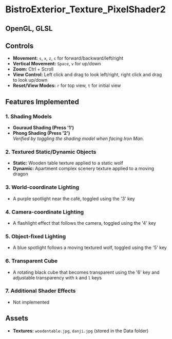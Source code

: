# BistroExterior_Texture_PixelShader2

## OpenGL, GLSL

## Controls
- **Movement:** `s`, `x`, `z`, `c` for forward/backward/left/right  
- **Vertical Movement:** `Space`, `v` for up/down  
- **Zoom:** Ctrl + Scroll  
- **View Control:** Left click and drag to look left/right, right click and drag to look up/down  
- **Reset/View Modes:** `r` for top view, `t` for initial view  

## Features Implemented

### 1. Shading Models
- **Gouraud Shading (Press '1')**  
- **Phong Shading (Press '2')**  
  _Verified by toggling the shading model when facing Iron Man._

### 2. Textured Static/Dynamic Objects
- **Static:** Wooden table texture applied to a static wolf  
- **Dynamic:** Apartment complex scenery texture applied to a moving dragon  

### 3. World-coordinate Lighting
- A purple spotlight near the café, toggled using the '3' key  

### 4. Camera-coordinate Lighting
- A flashlight effect that follows the camera, toggled using the '4' key  

### 5. Object-fixed Lighting
- A blue spotlight follows a moving textured wolf, toggled using the '5' key  

### 6. Transparent Cube
- A rotating black cube that becomes transparent using the '6' key and adjustable transparency with `k` and `l` keys  

### 7. Additional Shader Effects
- Not implemented

## Assets
- **Textures:** `woodentable.jpg`, `danji.jpg` (stored in the Data folder)
